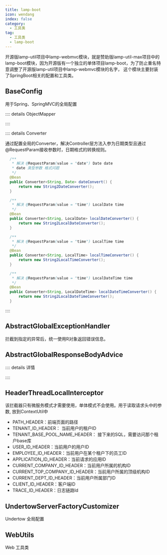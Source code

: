 ```yaml
---
title: lamp-boot
icon: wendang
index: false
category:
  - 工具类
tag:
  - 工具类
  - lamp-boot
---
```


开源版lamp-util项目中lamp-webmvc模块，就是赞助版lamp-util-max项目中的lamp-boot模块，因为开源版有一个独立的单体项目lamp-boot，为了防止重名特意调整了开源版lamp-util项目中lamp-webmvc模块的名字， 这个模块主要封装了SpringBoot相关的配置和工具类。



## BaseConfig

用于Spring、SpringMVC的全局配置

:::: details ObjectMapper

<!-- @include: ../config/ObjectMapper.snippet.md -->

::::

:::: details Converter

通过配置全局的Converter，解决Controller层方法入参为日期类型且通过@RequestParam接收参数时，日期格式的转换规则。

```java
  /**
   * 解决 @RequestParam(value = "date") Date date
   * date 类型参数 格式问题
   */
  @Bean
  public Converter<String, Date> dateConvert() {
      return new String2DateConverter();
  }

  /**
   * 解决 @RequestParam(value = "time") LocalDate time
   */
  @Bean
  public Converter<String, LocalDate> localDateConverter() {
      return new String2LocalDateConverter();
  }

  /**
   * 解决 @RequestParam(value = "time") LocalTime time
   */
  @Bean
  public Converter<String, LocalTime> localTimeConverter() {
      return new String2LocalTimeConverter();
  }

  /**
   * 解决 @RequestParam(value = "time") LocalDateTime time
   */
  @Bean
  public Converter<String, LocalDateTime> localDateTimeConverter() {
      return new String2LocalDateTimeConverter();
  }
```

::::



## AbstractGlobalExceptionHandler

拦截到指定的异常后，统一使用R对象返回错误信息。



## AbstractGlobalResponseBodyAdvice


:::: details 详情

<!-- @include: ./AbstractGlobalResponseBodyAdvice.snippet.md -->

::::



## HeaderThreadLocalInterceptor

该拦截器只有微服务模式才需要使用，单体模式不会使用。用于读取请求头中的参数, 放到ContextUtil中

- PATH_HEADER：前端页面的路径
- TENANT_ID_HEADER： 当前用户的租户ID
- TENANT_BASE_POOL_NAME_HEADER： 接下来的SQL，需要访问那个租户base库
- USER_ID_HEADER：当前用户的用户ID
- EMPLOYEE_ID_HEADER：当前用户在某个租户下的员工ID
- APPLICATION_ID_HEADER：当前请求的应用ID
- CURRENT_COMPANY_ID_HEADER：当前用户所属的机构ID
- CURRENT_TOP_COMPANY_ID_HEADER：当前用户所属的顶级机构ID
- CURRENT_DEPT_ID_HEADER：当前用户所属部门ID
- CLIENT_ID_HEADER：客户端ID
- TRACE_ID_HEADER：日志链路Id



## UndertowServerFactoryCustomizer 

Undertow 全局配置



## WebUtils

Web 工具类

